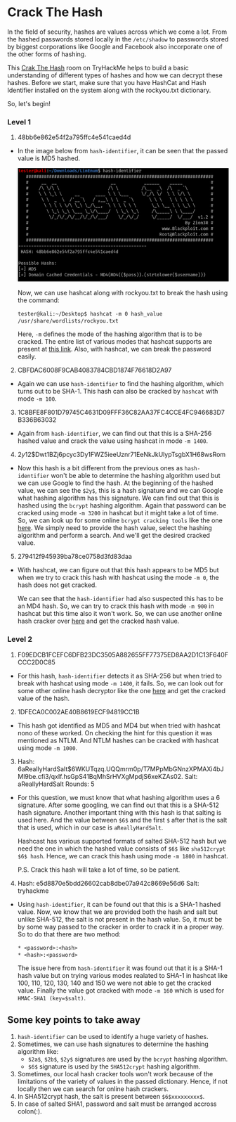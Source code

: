 # Crack The Hash
In the field of security, hashes are values across which we come a lot. From the hashed passwords stored locally in the `/etc/shadow` to passwords stored by biggest corporations like Google and Facebook also incorporate one of the other forms of hashing.

This [Crak The Hash](https://tryhackme.com/room/crackthehash) room on TryHackMe helps to build a basic understanding of different types of hashes and how we can decrypt these hashes. Before we start, make sure that you have HashCat and Hash Identifier installed on the system along with the rockyou.txt dictionary. 

So, let's begin!

### Level 1
1. 48bb6e862e54f2a795ffc4e541caed4d
* In the image below from `hash-identifier`, it can be seen that the passed value is MD5 hashed.

	![q1](./.images/q1.png) 

	Now, we can use hashcat along with rockyou.txt to break the hash using the command:

	```
	tester@kali:~/Desktop$ hashcat -m 0 hash_value /usr/share/wordlists/rockyou.txt
	```

	Here, `-m` defines the mode of the hashing algorithm that is to be cracked. The entire list of various modes that hashcat supports are present at [this link](https://hashcat.net/wiki/doku.php?id=example_hashes).
	Also, with hashcat, we can break the password easily.

2. CBFDAC6008F9CAB4083784CBD1874F76618D2A97 
* Again we can use `hash-identifier` to find the hashing algorithm, which turns out to be SHA-1. This hash can also be cracked by `hashcat` with mode `-m 100`.

3. 1C8BFE8F801D79745C4631D09FFF36C82AA37FC4CCE4FC946683D7B336B63032
* Again from `hash-identifier`, we can find out that this is a SHA-256 hashed value and crack the value using hashcat in mode `-m 1400`.

4. $2y$12$Dwt1BZj6pcyc3Dy1FWZ5ieeUznr71EeNkJkUlypTsgbX1H68wsRom
* Now this hash is a bit different from the previous ones as `hash-identifier` won't be able to determine the hashing algorithm used but we can use Google to find the hash. 
	At the beginning of the hashed value, we can see the `$2y$`, this is a hash signature and we can Google what hashing algorithm has this signature. 
	We can find out that this is hashed using the `bcrypt` hashing algorithm.
	Again that password can be cracked using mode `-m 3200` in hashcat but it might take a lot of time. So, we can look up for some online `bcrypt cracking tools` like the one [here](https://www.onlinehashcrack.com/hashes). We simply need to provide the hash value, select the hashing algorithm and perform a search. And we'll get the desired cracked value.

5. 279412f945939ba78ce0758d3fd83daa
* With hashcat, we can figure out that this hash appears to be MD5 but when we try to crack this hash with hashcat using the mode `-m 0`, the hash does not get cracked. 
	
	We can see that the `hash-identifier` had also suspected this has to be an MD4 hash. So, we can try to crack this hash with mode `-m 900` in hashcat but this time also it won't work. So, we can use another online hash cracker over [here](https://md5decrypt.net/en/Md4/) and get the cracked hash value.

### Level 2
1. F09EDCB1FCEFC6DFB23DC3505A882655FF77375ED8AA2D1C13F640FCCC2D0C85
* For this hash, `hash-identifier` detects it as SHA-256 but when tried to break with hashcat using mode `-m 1400`, it fails. So, we can look out for some other online hash decryptor like the one [here](https://crackstation.net/) and get the cracked value of the hash.

2. 1DFECA0C002AE40B8619ECF94819CC1B
* This hash got identified as MD5 and MD4 but when tried with hashcat nono of these worked. On checking the hint for this question it was mentioned as NTLM. And NTLM hashes can be cracked with hashcat using mode `-m 1000`.

3. Hash: $6$aReallyHardSalt$6WKUTqzq.UQQmrm0p/T7MPpMbGNnzXPMAXi4bJMl9be.cfi3/qxIf.hsGpS41BqMhSrHVXgMpdjS6xeKZAs02.
	Salt: aReallyHardSalt
	Rounds: 5
* For this question, we must know that what hashing algorithm uses a $6$ signature. After some googling, we can find out that this is a SHA-512 hash signature. Another important thing with this hash is that salting is used here. And the value between `$6$` and the first `$` after that is the salt that is used, which in our case is `aReallyHardSalt`.
	
	Hashcast has various supported formats of salted SHA-512 hash but we need the one in which the hashed value consists of `$6$` like `sha512crypt $6$ hash`. Hence, we can crack this hash using mode `-m 1800` in hashcat.

	P.S. Crack this hash will take a lot of time, so be patient.

4. Hash: e5d8870e5bdd26602cab8dbe07a942c8669e56d6
	Salt: tryhackme
* Using `hash-identifier`, it can be found out that this is a SHA-1 hashed value. Now, we know that we are provided both the hash and salt but unlike SHA-512, the salt is not present in the hash value. So, it must be by some way passed to the cracker in order to crack it in a proper way. So to do that there are two method:
	```
	* <password>:<hash>
	* <hash>:<password>
	```

	The issue here from `hash-identifier` it was found out that it is a SHA-1 hash value but on trying various modes realated to SHA-1 in hashcat like 100, 110, 120, 130, 140 and 150 we were not able to get the cracked value. Finally the value got cracked with mode `-m 160` which is used for `HMAC-SHA1 (key=$salt)`.


## Some key points to take away
1. `hash-identifier` can be used to identify a huge variety of hashes.
2. Sometimes, we can use hash signatures to determine the hashing algorithm like:
	* `$2a$`, `$2b$`, `$2y$` signatures are used by the `bcrypt` hashing algorithm.
	* `$6$` signature is used by the `SHA512crypt` hashing algorithm.
3. Sometimes, our local hash cracker tools won't work because of the limitations of the variety of values in the passed dictionary. Hence, if not locally then we can search for online hash crackers.
4. In SHA512crypt hash, the salt is present between `$6$xxxxxxxxx$`.
5. In case of salted SHA1, password and salt must be arranged accross colon(:).

